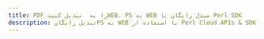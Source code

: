 ---title: PDF را به  تبدیل کنیدWEB، PS به WEB مبدل رایگان یا Perl SDKdescription: تبدیل رایگانPS به WEB با استفاده از Perl Cloud APIs & SDK همچنین اسناد PDF را در Cloud ایجاد، ویرایش و رندر کنید.---